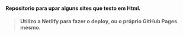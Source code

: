 <h4>Repositorio para upar alguns sites que testo em Html.<h4>
    <blockquote>Utilizo a Netlify para fazer o deploy, ou o próprio GitHub Pages mesmo.</blockquote>

